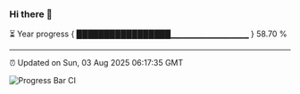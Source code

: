 ### Hi there 👋

⏳ Year progress { █████████████████▁▁▁▁▁▁▁▁▁▁▁▁▁ } 58.70 %

---

⏰ Updated on Sun, 03 Aug 2025 06:17:35 GMT

![Progress Bar CI](https://github.com/Shyam-Makwana/GitHub-Actions-Demo/workflows/Progress%20Bar%20CI/badge.svg)
